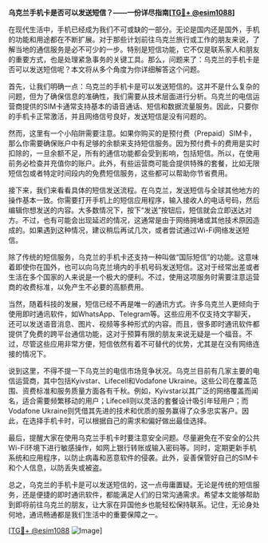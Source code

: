 **乌克兰手机卡是否可以发送短信？——一份详尽指南[[TG💪+ @esim1088](https://t.me/s/esim1088)]**

在现代生活中，手机已经成为我们不可或缺的一部分。无论是国内还是国外，手机的功能和用途都在不断扩展。对于那些计划前往乌克兰旅行或工作的朋友来说，了解当地的通信服务是必不可少的一步。特别是短信功能，它不仅是联系家人和朋友的重要方式，也是处理紧急事务的关键工具。那么，问题来了：乌克兰的手机卡是否可以发送短信呢？本文将从多个角度为你详细解答这个问题。

首先，让我们明确一点：乌克兰的手机卡是可以发送短信的。这并不是什么复杂的问题，但为了确保信息的准确性，我们需要从技术层面进行分析。乌克兰的电信运营商提供的SIM卡通常支持基本的语音通话、短信和数据流量服务。因此，只要你的手机卡正常激活，并且网络信号良好，发送短信是没有问题的。

然而，这里有一个小陷阱需要注意。如果你购买的是预付费（Prepaid）SIM卡，那么你需要确保账户中有足够的余额来支持短信服务。因为预付费卡的费用是实时扣除的，一旦余额不足，所有的通信功能都会受到影响，包括短信。所以，在使用前务必检查并充值你的账户。此外，有些运营商可能会提供特殊的套餐，比如无限短信包或者特定时间段内的免费短信服务，这些都可以帮助你节省费用。

接下来，我们来看看具体的短信发送流程。在乌克兰，发送短信与全球其他地方的操作基本一致。你需要打开手机上的短信应用程序，输入接收人的电话号码，然后编辑你想发送的内容。大多数情况下，按下“发送”按钮后，短信就会立即送达对方。不过，也有可能会出现延迟的情况，这通常是由于网络拥堵或其他技术原因造成的。如果遇到这种情况，建议稍后再试几次，或者尝试通过Wi-Fi网络发送短信。

除了传统的短信服务，乌克兰的手机卡还支持一种叫做“国际短信”的功能。这意味着即使你在国外，也可以向乌克兰境内的手机号码发送短信。这对于经常出差或者生活在多个国家的人来说是一个极大的便利。不过，使用这项服务时需要注意运营商的收费标准，以免产生不必要的高额费用。

当然，随着科技的发展，短信已经不再是唯一的通讯方式。许多乌克兰人更倾向于使用即时通讯软件，如WhatsApp、Telegram等。这些应用不仅支持文字聊天，还可以发送语音消息、图片、视频等多种形式的内容。而且，很多即时通讯软件都提供了免费的跨平台通信功能，这对于预算有限的朋友来说无疑是一个福音。不过，尽管这些应用非常方便，短信依然有着不可替代的优势，尤其是在没有网络连接的情况下。

说到这里，不得不提一下乌克兰的电信市场竞争状况。乌克兰目前有几家主要的电信运营商，其中包括Kyivstar、Lifecell和Vodafone Ukraine。这些公司在覆盖范围、资费标准和服务质量方面各有千秋。例如，Kyivstar以其广泛的网络覆盖而闻名，适合需要频繁移动的用户；Lifecell则以灵活的套餐设计吸引年轻用户；而Vodafone Ukraine则凭借其先进的技术和优质的服务赢得了众多忠实客户。因此，在选择手机卡时，可以根据自己的需求和偏好做出最佳选择。

最后，提醒大家在使用乌克兰手机卡时要注意安全问题。尽量避免在不安全的公共Wi-Fi环境下进行敏感操作，如网上银行转账或输入密码等。同时，定期更新手机系统和应用程序，以防止病毒和恶意软件的侵袭。此外，妥善保管好自己的SIM卡和个人信息，以防丢失或被盗。

总之，乌克兰的手机卡是可以发送短信的，这一点毋庸置疑。无论是传统的短信服务，还是便捷的即时通讯软件，都能满足人们的日常沟通需求。希望本文能够帮助到即将前往乌克兰的朋友，让大家在异国他乡也能轻松保持联系。记住，无论身处何地，通讯畅通都是我们生活中的重要保障之一。

[[TG💪+ @esim1088](https://t.me/s/esim1088) ![Image](https://i.postimg.cc/4NQfJmqS/Snipaste-2025-05-13-00-14-12.png)]